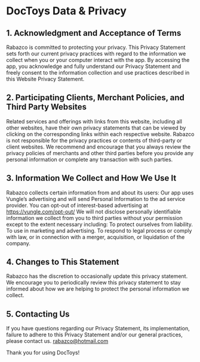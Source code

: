 # DocToys Data & Privacy
## 1. Acknowledgment and Acceptance of Terms
Rabazco is committed to protecting your privacy. This Privacy Statement sets forth our current privacy practices with regard to the information we collect when you or your computer interact with the app. By accessing the app, you acknowledge and fully understand our Privacy Statement and freely consent to the information collection and use practices described in this Website Privacy Statement.

## 2. Participating Clients, Merchant Policies, and Third Party Websites
Related services and offerings with links from this website, including all other websites, have their own privacy statements that can be viewed by clicking on the corresponding links within each respective website. Rabazco is not responsible for the privacy practices or contents of third-party or client websites. We recommend and encourage that you always review the privacy policies of merchants and other third parties before you provide any personal information or complete any transaction with such parties.

## 3. Information We Collect and How We Use It
Rabazco collects certain information from and about its users:
Our app uses Vungle’s advertising and will send Personal Information to the ad service provider. You can opt-out of interest-based advertising at https://vungle.com/opt-out/
We will not disclose personally identifiable information we collect from you to third parties without your permission except to the extent necessary including:
To protect ourselves from liability.
To use in marketing and advertising.
To respond to legal process or comply with law, or in connection with a merger, acquisition, or liquidation of the company.

## 4. Changes to This Statement
Rabazco has the discretion to occasionally update this privacy statement. We encourage you to periodically review this privacy statement to stay informed about how we are helping to protect the personal information we collect.

## 5. Contacting Us
If you have questions regarding our Privacy Statement, its implementation, failure to adhere to this Privacy Statement and/or our general practices, please contact us.
rabazco@hotmail.com


Thank you for using DocToys!
